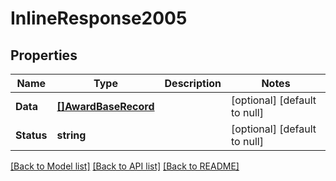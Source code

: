 # InlineResponse2005

## Properties
Name | Type | Description | Notes
------------ | ------------- | ------------- | -------------
**Data** | [**[]AwardBaseRecord**](AwardBaseRecord.md) |  | [optional] [default to null]
**Status** | **string** |  | [optional] [default to null]

[[Back to Model list]](../README.md#documentation-for-models) [[Back to API list]](../README.md#documentation-for-api-endpoints) [[Back to README]](../README.md)


